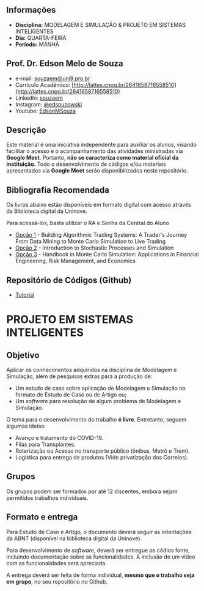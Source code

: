 ## Informações
* **Disciplina:** MODELAGEM E SIMULAÇÃO & PROJETO EM SISTEMAS INTELIGENTES
* **Dia:** QUARTA-FEIRA
* **Período:** MANHÃ

## Prof. Dr. Edson Melo de Souza
* e-mail: [souzaem@uni9.pro.br](mailto:souzaem@uni9.pro.br)
* Currículo Acadêmico: [http://lattes.cnpq.br/2641658716558510](http://lattes.cnpq.br/2641658716558510)
* LinkedIn: [souzaem](https://www.linkedin.com/in/souzaem/)
* Instagram: [@edsouzowski](https://www.instagram.com/edsouzowski/)
* Youtube: [EdsonMSouza](https://youtube.com/EdsonMSouza/playlists)

## Descrição
Este material é uma iniciativa independente para auxiliar os alunos, visando facilitar o acesso e o acompanhamento das atividades ministradas via **Google Meet**. Portanto, **não se caracteriza como material oficial da instituição.** Todo o desenvolvimento de códigos e/ou materiais apresentados via **Google Meet** serão disponibilizados neste repositório.

## Bibliografia Recomendada
Os livros abaixo estão disponíveis em formato digital com acesso através da Biblioteca digital da Uninove.

Para acessá-los, basta utilizar o RA e Senha da Central do Aluno

* [Opção 1](https://learning.oreilly.com/library/view/building-algorithmic-trading/9781118778883/) - Building Algorithmic Trading Systems: A Trader's Journey From Data Mining to Monte Carlo Simulation to Live Trading
* [Opção 2](https://learning.oreilly.com/library/view/introduction-to-stochastic/9781786304841/) - Introduction to Stochastic Processes and Simulation
* [Opção 3](https://learning.oreilly.com/library/view/handbook-in-monte/9780470531112/) - Handbook in Monte Carlo Simulation: Applications in Financial Engineering, Risk Management, and Economics

## Repositório de Códigos (Github)
* [Tutorial](https://github.com/geracaoti/comandos-git) 
 
# PROJETO EM SISTEMAS INTELIGENTES

## Objetivo
Aplicar os conhecimentos adquiridos na disciplina de Modelagem e Simulação, além de pesquisas extras para a produção de:
* Um estudo de caso sobre aplicação de Modelagem e Simulação no formato de Estudo de Caso ou de Artigo ou;
* Um *software* para resolução de algum problema de Modelagem e Simulação.

O tema para o desenvolvimento do trabalho **é livre**. Entretanto, seguem algumas ideias:
* Avanço e tratamento do COVID-19.
* Filas para Transplantes.
* Roterização ou Acesso no transporte público (ônibus, Metrô e Trem).
* Logística para entrega de produtos (Vide privatização dos Correios).
## Grupos
Os grupos podem ser formados por até 12 discentes, embora sejam permitidos trabalhos individuais.

## Formato e entrega
Para Estudo de Caso e Artigo, o documento deverá seguir as orientações da ABNT (disponível na biblioteca digital da Uninove). 

Para desenvolvimento de *software*, deverá ser entregue os códios fonte, incluindo documentação sobre as funcionalidades. A inclusão de um vídeo com as funcionalidades será apreciada.

A entrega deverá ser feita de forma individual, **mesmo que o trabalho seja em grupo**, no seu repositório no Github.
